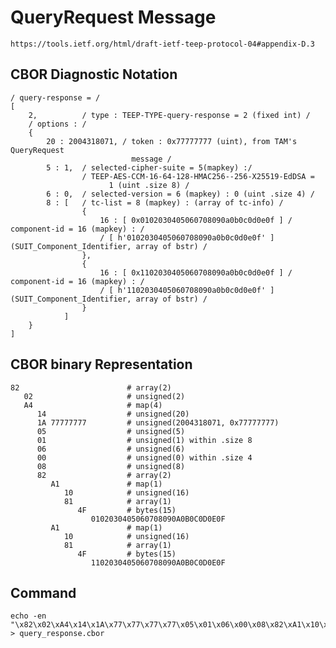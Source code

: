 <!--
 Copyright (c) 2020 SECOM CO., LTD. All Rights reserved.

 SPDX-License-Identifier: BSD-2-Clause
-->

# QueryRequest Message
    https://tools.ietf.org/html/draft-ietf-teep-protocol-04#appendix-D.3

## CBOR Diagnostic Notation
    / query-response = /
    [
        2,          / type : TEEP-TYPE-query-response = 2 (fixed int) /
        / options : /
        {
            20 : 2004318071, / token : 0x77777777 (uint), from TAM's QueryRequest
                               message /
            5 : 1,  / selected-cipher-suite = 5(mapkey) :/
                    / TEEP-AES-CCM-16-64-128-HMAC256--256-X25519-EdDSA =
                          1 (uint .size 8) /
            6 : 0,  / selected-version = 6 (mapkey) : 0 (uint .size 4) /
            8 : [   / tc-list = 8 (mapkey) : (array of tc-info) /
                    {
                        16 : [ 0x0102030405060708090a0b0c0d0e0f ] / component-id = 16 (mapkey) : /
                        / [ h'0102030405060708090a0b0c0d0e0f' ] (SUIT_Component_Identifier, array of bstr) /
                    },
                    {
                        16 : [ 0x1102030405060708090a0b0c0d0e0f ] / component-id = 16 (mapkey) : /
                        / [ h'1102030405060708090a0b0c0d0e0f' ] (SUIT_Component_Identifier, array of bstr) /
                    }
                ]
        }
    ]


## CBOR binary Representation
    82                        # array(2)
       02                     # unsigned(2)
       A4                     # map(4)
          14                  # unsigned(20)
          1A 77777777         # unsigned(2004318071, 0x77777777)
          05                  # unsigned(5)
          01                  # unsigned(1) within .size 8
          06                  # unsigned(6)
          00                  # unsigned(0) within .size 4
          08                  # unsigned(8)
          82                  # array(2)
             A1               # map(1)
                10            # unsigned(16)
                81            # array(1)
                   4F         # bytes(15)
                      0102030405060708090A0B0C0D0E0F
             A1               # map(1)
                10            # unsigned(16)
                81            # array(1)
                   4F         # bytes(15)
                      1102030405060708090A0B0C0D0E0F


## Command
    echo -en "\x82\x02\xA4\x14\x1A\x77\x77\x77\x77\x05\x01\x06\x00\x08\x82\xA1\x10\x81\x4F\x01\x02\x03\x04\x05\x06\x07\x08\x09\x0A\x0B\x0C\x0D\x0E\x0F\xA1\x10\x81\x4F\x11\x02\x03\x04\x05\x06\x07\x08\x09\x0A\x0B\x0C\x0D\x0E\x0F" > query_response.cbor
